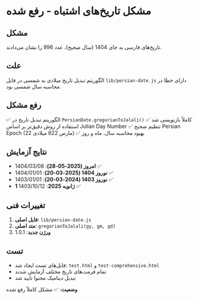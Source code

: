 # مشکل تاریخ‌های اشتباه - رفع شده

## مشکل
تاریخ‌های فارسی به جای 1404 (سال صحیح)، عدد 996 را نشان می‌دادند.

## علت
الگوریتم تبدیل تاریخ میلادی به شمسی در فایل `lib/persian-date.js` دارای خطا در محاسبه سال شمسی بود.

## رفع مشکل
✅ الگوریتم تبدیل تاریخ در `PersianDate.gregorianToJalali()` کاملاً بازنویسی شد
✅ استفاده از روش دقیق‌تر بر اساس Julian Day Number
✅ تنظیم صحیح Persian Epoch (22 مارس 622 میلادی)
✅ بهبود محاسبه سال، ماه و روز

## نتایج آزمایش
- **امروز (2025-05-28)**: 1404/03/08 ✅
- **نوروز 1404 (2025-03-20)**: 1404/01/01 ✅  
- **نوروز 1403 (2024-03-20)**: 1403/01/01 ✅
- **1 ژانویه 2025**: 1403/10/12 ✅

## تغییرات فنی
1. **فایل اصلی**: `lib/persian-date.js`
2. **متد اصلی**: `gregorianToJalali(gy, gm, gd)`
3. **ورژن جدید**: 1.0.1

## تست
- فایل‌های تست ایجاد شد: `test.html` و `test-comprehensive.html`
- تمام فرمت‌های تاریخ مختلف آزمایش شدند
- تبدیل دینامیک محتوا تایید شد

**وضعیت**: ✅ مشکل کاملاً رفع شده
